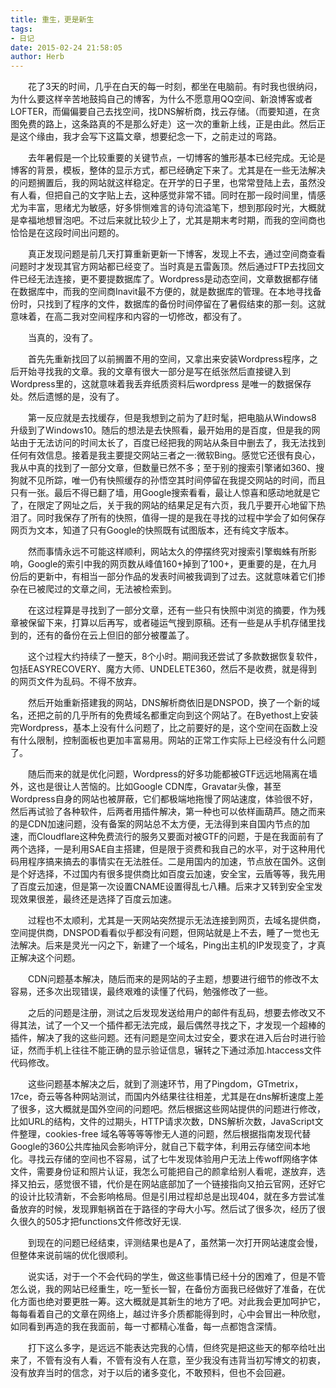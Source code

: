 ```yaml
---
title: 重生，更是新生
tags:
- 日记
date: 2015-02-24 21:58:05
author: Herb
---
```


　　花了3天的时间，几乎在白天的每一时刻，都坐在电脑前。有时我也很纳闷，为什么要这样辛苦地鼓捣自己的博客，为什么不愿意用QQ空间、新浪博客或者LOFTER，而偏偏要自己去找空间，找DNS解析商，找云存储。（而要知道，在贪图免费的路上，这条路真的不是那么好走）这一次的重新上线，正是由此。然后正是这个缘由，我才会写下这篇文章，想要纪念一下，之前走过的弯路。

　　去年暑假是一个比较重要的关键节点，一切博客的雏形基本已经完成。无论是博客的背景，模板，整体的显示方式，都已经确定下来了。尤其是在一些无法解决的问题搁置后，我的网站就这样稳定。在开学的日子里，也常常登陆上去，虽然没有人看，但把自己的文字贴上去，这种感觉非常不错。同时在那一段时间里，情感尤为丰富，思绪尤为敏感，好多悱恻难言的诗句流溢笔下，想到那段时光，大概就是幸福地想冒泡吧。不过后来就比较少上了，尤其是期末考时期，而我的空间商也恰恰是在这段时间出问题的。

　　真正发现问题是前几天打算重新更新一下博客，发现上不去，通过空间商查看问题时才发现其官方网站都已经变了。当时真是五雷轰顶。然后通过FTP去找回文件已经无法连接，更不要提数据库了。Wordpress是动态空间，文章数据都存储在数据库中，而我的空间商Inavit最不方便的，就是数据库的管理。在本地寻找备份时，只找到了程序的文件，数据库的备份时间停留在了暑假结束的那一刻。这就意味着，在高二我对空间程序和内容的一切修改，都没有了。

　　当真的，没有了。

　　首先先重新找回了以前搁置不用的空间，又拿出来安装Wordpress程序，之后开始寻找我的文章。我的文章有很大一部分是写在纸张然后直接键入到Wordpress里的，这就意味着我丢弃纸质资料后wordpress 是唯一的数据保存处。然后遗憾的是，没有了。

　　第一反应就是去找缓存，但是我想到之前为了赶时髦，把电脑从Windows8 升级到了Windows10。随后的想法是去快照看，最开始用的是百度，但是我的网站由于无法访问的时间太长了，百度已经把我的网站从条目中删去了，我无法找到任何有效信息。接着是我主要提交网站三者之一:微软Bing。感觉它还很有良心，我从中真的找到了一部分文章，但数量已然不多；至于别的搜索引擎诸如360、搜狗就不见所踪，唯一仍有快照缓存的孙悟空其时间停留在我提交网站的时间，而且只有一张。最后不得已翻了墙，用Google搜索看看，最让人惊喜和感动地就是它了，在限定了网址之后，关于我的网站的结果足足有六页，我几乎要开心地留下热泪了。同时我保存了所有的快照，值得一提的是我在寻找的过程中学会了如何保存网页为文本，知道了只有Google的快照既有试图版本，还有纯文字版本。

　　然而事情永远不可能这样顺利，网站太久的停摆终究对搜索引擎蜘蛛有所影响，Google的索引中我的网页数从峰值160+掉到了100+，更重要的是，在九月份后的更新中，有相当一部分作品的发表时间被我调到了过去。这就意味着它们掺杂在已被爬过的文章之间，无法被检索到。

　　在这过程算是寻找到了一部分文章，还有一些只有快照中浏览的摘要，作为残章被保留下来，打算以后再写，或者碰运气搜到原稿。还有一些是从手机存储里找到的，还有的备份在云上但旧的部分被覆盖了。

　　这个过程大约持续了一整天，8个小时。期间我还尝试了多款数据恢复软件，包括EASYRECOVERY、魔方大师、UNDELETE360，然后不是收费，就是得到的网页文件为乱码。不得不放弃。

　　然后开始重新搭建我的网站，DNS解析商依旧是DNSPOD，换了一个新的域名，还把之前的几乎所有的免费域名都重定向到这个网站了。在Byethost上安装完Wordpress，基本上没有什么问题了，比之前要好的是，这个空间在函数上没有什么限制，控制面板也更加丰富易用。网站的正常工作实际上已经没有什么问题了。

　　随后而来的就是优化问题，Wordpress的好多功能都被GTF远远地隔离在墙外，这也是很让人苦恼的。比如Google CDN库，Gravatar头像，甚至Wordpress自身的网站也被屏蔽，它们都极端地拖慢了网站速度，体验很不好，然后再试验了各种软件，后两者用插件解决，第一种也可以依样画葫芦。随之而来的是CDN加速问题，没有备案的网站总不太方便，无法得到来自国内节点的加速，而Cloudflare这种免费流行的服务又要面对被GTF的问题，于是在我面前有了两个选择，一是利用SAE自主搭建，但是限于资费和我自己的水平，对于这种用代码用程序搞来搞去的事情实在无法胜任。二是用国内的加速，节点放在国外。这倒是个好选择，不过国内有很多提供商比如百度云加速，安全宝，云盾等等，我先用了百度云加速，但是第一次设置CNAME设置得乱七八糟。后来才又转到安全宝发现效果很差，最终还是选择了百度云加速。

　　过程也不太顺利，尤其是一天网站突然提示无法连接到网页，去域名提供商，空间提供商，DNSPOD看看似乎都没有问题，但网站就是上不去，睡了一觉也无法解决。后来是灵光一闪之下，新建了一个域名，Ping出主机的IP发现变了，才真正解决这个问题。

　　CDN问题基本解决，随后而来的是网站的子主题，想要进行细节的修改不太容易，还多次出现错误，最终艰难的读懂了代码，勉强修改了一些。

　　之后的问题是注册，测试之后发现发送给用户的邮件有乱码，想要去修改又不得其法，试了一个又一个插件都无法完成，最后偶然寻找之下，才发现一个超棒的插件，解决了我的这些问题。还有问题是空间太过安全，要求在进入后台时进行验证，然而手机上往往不能正确的显示验证信息，辗转之下通过添加.htaccess文件代码修改。

　　这些问题基本解决之后，就到了测速环节，用了Pingdom，GTmetrix，17ce，奇云等各种网站测试，而国内外结果往往相差，尤其是在dns解析速度上差了很多，这大概就是国外空间的问题吧。然后根据这些网站提供的问题进行修改，比如URL的结构，文件的过期头，HTTP请求次数，DNS解析次数，JavaScript文件整理，cookies-free 域名等等等等惨无人道的问题，然后根据指南发现代替Google的360公共库抽风会影响评分，就自己下载字体，利用云存储空间本地化。寻找云存储的空间也不容易，试了七牛发现体验用户无法上传woff网络字体文件，需要身份证和照片认证，我怎么可能把自己的颜拿给别人看呢，遂放弃，选择又拍云，感觉很不错，代价是在网站底部加了一个链接指向又拍云官网，还好它的设计比较清新，不会影响格局。但是引用过程却总是出现404，就在多方尝试准备放弃的时候，发现罪魁祸首在于路径的字母大小写。然后试了很多次，经历了很久很久的505才把functions文件修改好无误.

　　到现在的问题已经结束，评测结果也是A了，虽然第一次打开网站速度会慢，但整体来说前端的优化很顺利。

　　说实话，对于一个不会代码的学生，做这些事情已经十分的困难了，但是不管怎么说，我的网站已经重生，吃一堑长一智，在备份方面我已经做好了准备，在优化方面也绝对要更胜一筹。这大概就是其新生的地方了吧。对此我会更加呵护它，每每看着自己的文章在网络上，越过许多介质都能得到时，心中会冒出一种欣慰，如同看到再造的我在我面前，每一寸都精心准备，每一点都饱含深情。

　　打下这么多字，是远远不能表达完我的心情，但终究是把这些天的郁卒给吐出来了，不管有没有人看，不管有没有人在意，至少我没有违背当初写博文的初衷，没有放弃当时的信念，对于以后的诸多变化，不敢预料，但也不会回避。

　　
